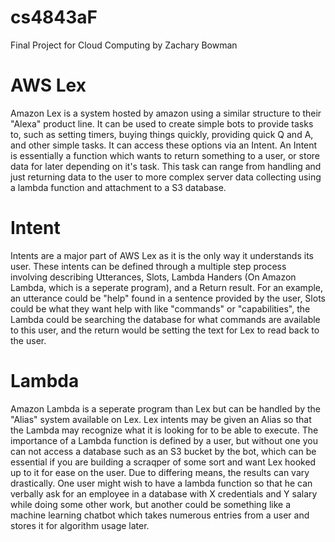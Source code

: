 # cs4843aF
Final Project for Cloud Computing by Zachary Bowman


# AWS Lex
Amazon Lex is a system hosted by amazon using a similar structure to their "Alexa" product line.  It can be used to create simple bots to provide tasks to, 
such as setting timers, buying things quickly, providing quick Q and A, and other simple tasks.  It can access these options via an Intent.  An Intent is essentially a function which wants to return something to a user, or store data for later depending on it's task.  This task can range from handling and just returning data to the user to more complex server data collecting using a lambda function and attachment to a S3 database.

# Intent
Intents are a major part of AWS Lex as it is the only way it understands its user.  These intents can be defined through a multiple step process involving describing Utterances, Slots, Lambda Handers (On Amazon Lambda, which is a seperate program), and a Return result.  For an example, an utterance could be "help" found in a sentence provided by the user, Slots could be what they want help with like "commands" or "capabilities", the Lambda could be searching the database for what commands are available to this user, and the return would be setting the text for Lex to read back to the user.

# Lambda
Amazon Lambda is a seperate program than Lex but can be handled by the "Alias" system available on Lex.  Lex intents may be given an Alias so that the Lambda may recognize what it is looking for to be able to execute.  The importance of a Lambda function is defined by a user, but without one you can not access a database such as an S3 bucket by the bot, which can be essential if you are building a scraqper of some sort and want Lex hooked up to it for ease on the user. Due to differing means, the results can vary drastically.  One user might wish to have a lambda function so that he can verbally ask for an employee in a database with X credentials and Y salary while doing some other work, but another could be something like a machine learning chatbot which takes numerous entries from a user and stores it for algorithm usage later.

